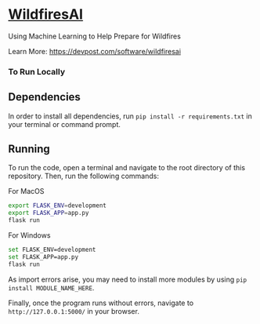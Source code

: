 # [WildfiresAI](https://wildfires.ml/)

Using Machine Learning to Help Prepare for Wildfires

Learn More: https://devpost.com/software/wildfiresai

### To Run Locally

## Dependencies
In order to install all dependencies, run `pip install -r requirements.txt` in your terminal or command prompt. 

## Running
To run the code, open a terminal and navigate to the root directory of this repository. Then, run the following commands:

For MacOS
```bash
export FLASK_ENV=development
export FLASK_APP=app.py
flask run
```

For Windows
```bash
set FLASK_ENV=development
set FLASK_APP=app.py
flask run
```

As import errors arise, you may need to install more modules by using `pip install MODULE_NAME_HERE`.

Finally, once the program runs without errors, navigate to `http://127.0.0.1:5000/` in your browser.
